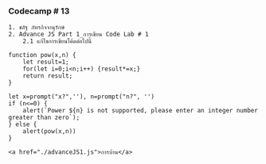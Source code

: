 ### Codecamp # 13

    1. ชลัฐ ภัทรกิจจานุรักษ์
    2. Advance JS Part 1_การเขียน Code Lab # 1
        2.1 แก้ไขการเขียนโค้ดต่อไปนี้

    function pow(x,n) {
        let result=1;
        for(let i=0;i<n;i++) {result*=x;}
        return result;
    }

    let x=prompt("x?",''), n=prompt("n?", '')
    if (n<=0) {
        alert(`Power ${n} is not supported, please enter an integer number greater than zero`);
    } else {
        alert(pow(x,n))
    }

    <a href="./advanceJS1.js">การบ้าน</a>
